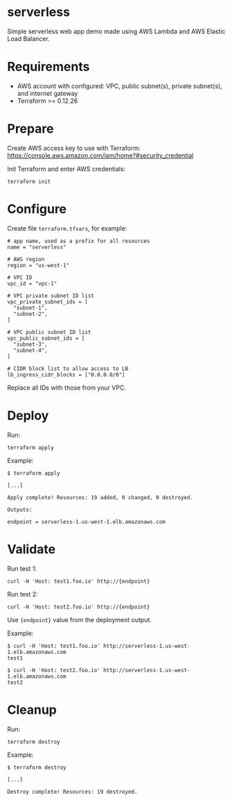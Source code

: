 serverless
==========

Simple serverless web app demo made using AWS Lambda and AWS Elastic Load Balancer.

# Requirements

* AWS account with configured: VPC, public subnet(s), private subnet(s), and internet gateway
* Terraform >= 0.12.26

# Prepare

Create AWS access key to use with Terraform: https://console.aws.amazon.com/iam/home?#security_credential

Init Terraform and enter AWS credentials:
```
terraform init
```

# Configure

Create file `terraform.tfvars`, for example:
```
# app name, used as a prefix for all resources
name = "serverless"

# AWS region
region = "us-west-1"

# VPC ID
vpc_id = "vpc-1"

# VPC private subnet ID list
vpc_private_subnet_ids = [
  "subnet-1",
  "subnet-2",
]

# VPC public subnet ID list
vpc_public_subnet_ids = [
  "subnet-3",
  "subnet-4",
]

# CIDR block list to allow access to LB
lb_ingress_cidr_blocks = ["0.0.0.0/0"]
```
Replace all IDs with those from your VPC.

# Deploy

Run:
```
terraform apply
```

Example:
```
$ terraform apply

[...]

Apply complete! Resources: 19 added, 0 changed, 0 destroyed.

Outputs:

endpoint = serverless-1.us-west-1.elb.amazonaws.com
```

# Validate

Run test 1:
```
curl -H 'Host: test1.foo.io' http://{endpoint}
```

Run test 2:
```
curl -H 'Host: test2.foo.io' http://{endpoint}
```

Use `{endpoint}` value from the deployment output.
 
Example:
```
$ curl -H 'Host: test1.foo.io' http://serverless-1.us-west-1.elb.amazonaws.com
test1

$ curl -H 'Host: test2.foo.io' http://serverless-1.us-west-1.elb.amazonaws.com
test2
```

# Cleanup

Run:
```
terraform destroy
```

Example:
```
$ terraform destroy

[...]

Destroy complete! Resources: 19 destroyed.
```
